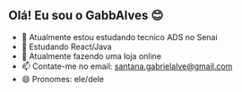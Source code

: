 ## Olá! Eu sou o GabbAlves 😊


- 🔭 Atualmente estou estudando tecnico ADS no Senai
- 🌱 Estudando React/Java
- 🎃 Atualmente fazendo uma loja online
- 📫 Contate-me no email: santana.gabrielalve@gmail.com
- 😄 Pronomes: ele/dele

